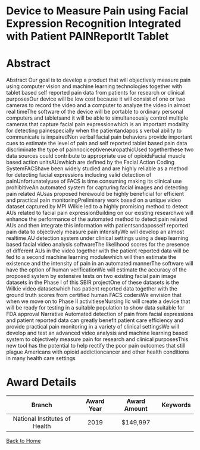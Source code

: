 
Device to Measure Pain using Facial Expression Recognition Integrated with Patient PAINReportIt Tablet
======================================================================================================

# Abstract


Abstract Our goal is to develop a product that will objectively measure pain using computer vision and machine learning technologies together with tablet based self reported pain data from patients for research or clinical purposesOur device will be low cost because it will consist of one or two cameras to record the video and a computer to analyze the video in almost real timeThe software of the device will be portable to ordinary personal computers and tabletsand it will be able to simultaneously control multiple cameras that capture facial pain expressionwhich is an important modality for detecting painespecially when the patientandapos s verbal ability to communicate is impairedNon verbal facial pain behaviors provide important cues to estimate the level of pain and self reported tablet based pain data discriminate the type of painnociceptiveneuropathicUsed togetherthese two data sources could contribute to appropriate use of opioidsFacial muscle based action unitsAUswhich are defined by the Facial Action Coding SystemFACShave been widely studied and are highly reliable as a method for detecting facial expressions including valid detection of painUnfortunatelyuse of FACS is time consuming making its clinical use prohibitiveAn automated system for capturing facial images and detecting pain related AUsas proposed herewould be highly beneficial for efficient and practical pain monitoringPreliminary work based on a unique video dataset captured by MPI Wilkie led to a highly promising method to detect AUs related to facial pain expressionBuilding on our existing researchwe will enhance the performance of the automated method to detect pain related AUs and then integrate this information with patientsandaposself reported pain data to objectively measure pain intensityWe will develop an almost realtime AU detection system under clinical settings using a deep learning based facial video analysis softwareThe likelihood scores for the presence of different AUs in the video together with the patient reported data will be fed to a second machine learning modulewhich will then estimate the existence and the intensity of pain in an automated mannerThe software will have the option of human verificationWe will estimate the accuracy of the proposed system by extensive tests on two existing facial pain image datasets in the Phase I of this SBIR projectOne of these datasets is the Wilkie video datasetwhich has patient reported data together with the ground truth scores from certified human FACS codersWe envision that when we move on to Phase II activitieseNursing llc will create a device that will be ready for testing in a suitable population to show data suitable for FDA approval Narrative Automated detection of pain from facial expressions and patient reported data can greatly benefit patient care efficiency and provide practical pain monitoring in a variety of clinical settingsWe will develop and test an advanced video analysis and machine learning based system to objectively measure pain for research and clinical purposesThis new tool has the potential to help rectify the poor pain outcomes that still plague Americans with opioid addictioncancer and other health conditions in many health care settings  

# Award Details

|Branch|Award Year|Award Amount|Keywords|
| :---: | :---: | :---: | :---: |
|National Institutes of Health|2019|$149,997||
  
  


[Back to Home](https://github.com/chrischow/dod_sbir_awards#2408)